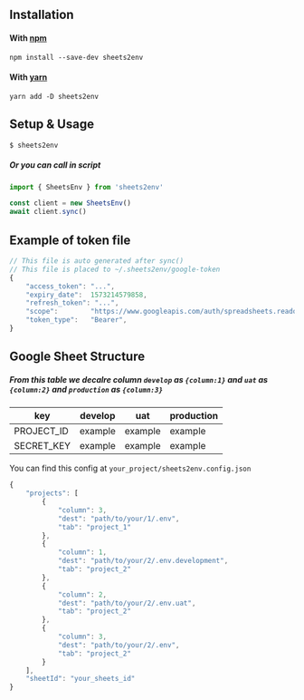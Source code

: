 ## Installation

#### With [npm](https://npmjs.com)

```
npm install --save-dev sheets2env
```

#### With [yarn](https://yarnpkg.com)
```
yarn add -D sheets2env
```
## Setup & Usage
```
$ sheets2env
```
##### Or you can call in script
```js
import { SheetsEnv } from 'sheets2env'

const client = new SheetsEnv()
await client.sync()
```
## Example of token file

```js
// This file is auto generated after sync()
// This file is placed to ~/.sheets2env/google-token
{
    "access_token": "...",
    "expiry_date":  1573214579858,
    "refresh_token": "...",
    "scope":        "https://www.googleapis.com/auth/spreadsheets.readonly",
    "token_type":   "Bearer",
}
```

## Google Sheet Structure
##### From this table we decalre column ```develop``` as ```{column:1}``` and ```uat``` as ```{column:2}``` and ```production``` as ```{column:3}```

key | develop | uat | production
---|---|--- | ---
PROJECT_ID | example | example | example
SECRET_KEY | example | example | example

You can find this config at ```your_project/sheets2env.config.json```
```js
{
    "projects": [
        {
            "column": 3,
            "dest": "path/to/your/1/.env",
            "tab": "project_1"
        },
        {
            "column": 1,
            "dest": "path/to/your/2/.env.development",
            "tab": "project_2"
        },
        {
            "column": 2,
            "dest": "path/to/your/2/.env.uat",
            "tab": "project_2"
        },
        {
            "column": 3,
            "dest": "path/to/your/2/.env",
            "tab": "project_2"
        }
    ],
    "sheetId": "your_sheets_id"
}
```